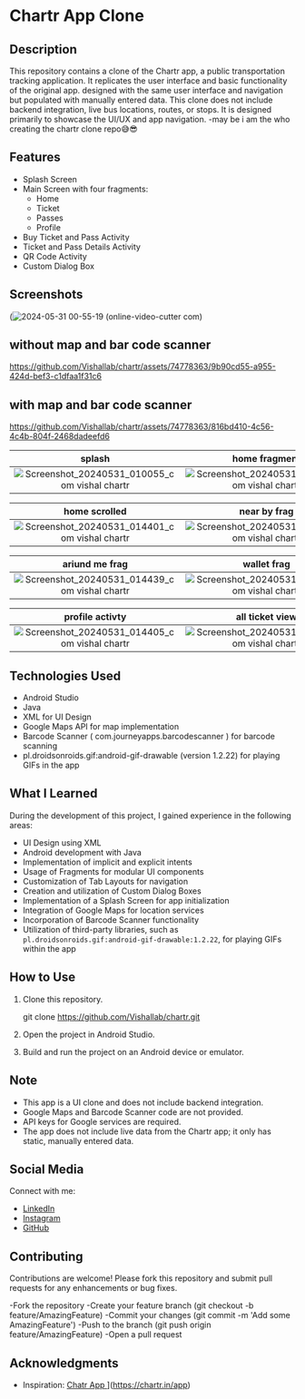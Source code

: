 # Chartr App Clone

## Description
This repository contains a clone of the Chartr app, a public transportation tracking application. It replicates the user interface and basic functionality of the original app. designed with the same user interface and navigation but populated with manually entered data. This clone does not include backend integration, live bus locations, routes, or stops. It is designed primarily to showcase the UI/UX and app navigation.
-may be i am the who creating the chartr clone repo😅😎

## Features
- Splash Screen
- Main Screen with four fragments:
  - Home
  - Ticket
  - Passes
  - Profile
- Buy Ticket and Pass Activity
- Ticket and Pass Details Activity
- QR Code Activity
- Custom Dialog Box


## Screenshots
(![2024-05-31 00-55-19 (online-video-cutter com)](https://github.com/Vishallab/chartr/assets/74778363/6dd2c29b-e88c-47d6-8763-ddf1e5396561)


## without map and bar code scanner 

 https://github.com/Vishallab/chartr/assets/74778363/9b90cd55-a955-424d-bef3-c1dfaa1f31c6 

 ## with map and bar code scanner 

https://github.com/Vishallab/chartr/assets/74778363/816bd410-4c56-4c4b-804f-2468dadeefd6




| splash | home fragment|
|:-:|:-:|
|  ![Screenshot_20240531_010055_com vishal chartr](https://github.com/Vishallab/chartr/assets/74778363/af4fc380-db67-4b43-9aef-177c5539d50c) | ![Screenshot_20240531_014353_com vishal chartr](https://github.com/Vishallab/chartr/assets/74778363/cc664d21-24d0-4d94-ba38-63d79bc136f1)  |



| home scrolled | near by frag |
|:-:|:-:|
|![Screenshot_20240531_014401_com vishal chartr](https://github.com/Vishallab/chartr/assets/74778363/6f4193d5-c876-4dc6-a648-a6af4cbe7377) | ![Screenshot_20240531_014447_com vishal chartr](https://github.com/Vishallab/chartr/assets/74778363/e1515aa3-ce5f-4e25-82e2-6d5db82339fc) |


| ariund me frag |  wallet frag|
|:-:|:-:|
| ![Screenshot_20240531_014439_com vishal chartr](https://github.com/Vishallab/chartr/assets/74778363/063713ba-01c8-45e3-91bf-69d58a6bc1ab) | ![Screenshot_20240531_014433_com vishal chartr](https://github.com/Vishallab/chartr/assets/74778363/b1cd1f69-28d8-48d2-9c86-59e9524c90db) |



| profile activty | all ticket view| buy pass activty|
|:-:|:-:|:-:|
| ![Screenshot_20240531_014405_com vishal chartr](https://github.com/Vishallab/chartr/assets/74778363/d202a6a6-bef4-49be-8479-2927393c11f9)| ![Screenshot_20240531_014424_com vishal chartr](https://github.com/Vishallab/chartr/assets/74778363/4c4fd3c9-d397-42b1-99ad-24f6d4aacc7b)| ![Screenshot_20240531_014457_com vishal chartr](https://github.com/Vishallab/chartr/assets/74778363/a44628db-17e9-4364-b58d-021387f25c05)|




## Technologies Used
- Android Studio
- Java
- XML for UI Design
- Google Maps API for map implementation
- Barcode Scanner (  com.journeyapps.barcodescanner  ) for barcode scanning
- pl.droidsonroids.gif:android-gif-drawable (version 1.2.22) for playing GIFs in the app


## What I Learned
During the development of this project, I gained experience in the following areas:
- UI Design using XML
- Android development with Java
- Implementation of implicit and explicit intents
- Usage of Fragments for modular UI components
- Customization of Tab Layouts for navigation
- Creation and utilization of Custom Dialog Boxes
- Implementation of a Splash Screen for app initialization
- Integration of Google Maps for location services
- Incorporation of Barcode Scanner functionality
- Utilization of third-party libraries, such as `pl.droidsonroids.gif:android-gif-drawable:1.2.22`, for playing GIFs within the app

## How to Use
1. Clone this repository.
   
   git clone https://github.com/Vishallab/chartr.git

3. Open the project in Android Studio.
4. Build and run the project on an Android device or emulator.

## Note
- This app is a UI clone and does not include backend integration.
- Google Maps and Barcode Scanner code are not provided.
- API keys for Google services are required.
- The app does not include live data from the Chartr app; it only has static, manually entered data.

## Social Media
Connect with me:
- [LinkedIn](https://www.linkedin.com/in/vishalmishra01)
- [Instagram](https://www.instagram.com/ig_viishal)
- [GitHub](https://www.github.com/Vishallab)

## Contributing
Contributions are welcome! Please fork this repository and submit pull requests for any enhancements or bug fixes.

-Fork the repository
-Create your feature branch (git checkout -b feature/AmazingFeature)
-Commit your changes (git commit -m 'Add some AmazingFeature')
-Push to the branch (git push origin feature/AmazingFeature)
-Open a pull request


## Acknowledgments
- Inspiration: [Chatr App ]([https://www.github.com/Vishallab)](https://chartr.in/app)
  

